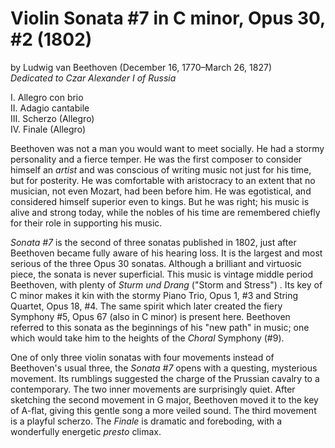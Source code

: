 # Violin Sonata #7 in C minor, Opus 30, #2 (1802) 
by Ludwig van Beethoven (December 16, 1770&ndash;March 26, 1827)  
*Dedicated to Czar Alexander I of Russia*

I. Allegro con brio  
II. Adagio cantabile  
III. Scherzo (Allegro)  
IV. Finale (Allegro)  

Beethoven was not a man you would want to meet socially. He had a stormy personality and a fierce temper. He was the first composer to consider himself an *artist* and was conscious of writing music not just for his time, but for posterity. He was comfortable with aristocracy to an extent that no musician, not even Mozart, had been before him. He was egotistical, and considered himself superior even to kings. But he was right; his music is alive and strong today, while the nobles of his time are remembered chiefly for their role in supporting his music. 

*Sonata #7* is the second of three sonatas published in 1802, just after Beethoven became fully aware of his hearing loss. It is the largest and most serious of the three Opus 30 sonatas. Although a brilliant and virtuosic piece, the sonata is never superficial. This music is vintage middle period Beethoven, with plenty of *Sturm und Drang* ("Storm and Stress") . Its key of C minor makes it kin with the stormy Piano Trio, Opus 1, #3 and String Quartet, Opus 18, #4. The same spirit which later created the fiery Symphony #5, Opus 67 (also in C minor) is present here. Beethoven referred to this sonata as the beginnings of his "new path" in music; one which would take him to the heights of the *Choral* Symphony (#9). 
 
One of only three violin sonatas with four movements instead of Beethoven's usual three, the *Sonata #7* opens with a questing, mysterious movement. Its rumblings suggested the charge of the Prussian cavalry to a contemporary. The two inner movements are surprisingly quiet. After sketching the second movement in G major, Beethoven moved it to the key of A-flat, giving this gentle song a more veiled sound. The third movement is a playful scherzo. The *Finale* is dramatic and foreboding, with a wonderfully energetic *presto* climax. 

